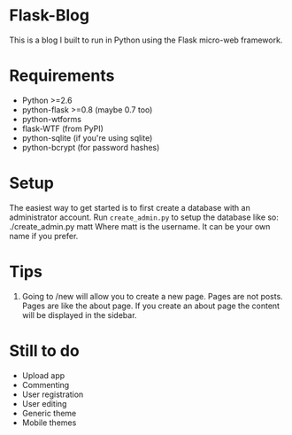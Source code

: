 # Flask-Blog
This is a blog I built to run in Python using the Flask micro-web framework.

# Requirements
* Python >=2.6
* python-flask >=0.8 (maybe 0.7 too)
* python-wtforms
* flask-WTF (from PyPI)
* python-sqlite (if you're using sqlite)
* python-bcrypt (for password hashes)

# Setup
The easiest way to get started is to first create a database with an administrator account. Run `create_admin.py` to setup the database like so:
    ./create_admin.py matt
Where matt is the username. It can be your own name if you prefer.

# Tips
1. Going to /new will allow you to create a new page. Pages are not posts. Pages are like the about page. If you create an about page the content will be displayed in the sidebar.

# Still to do
* Upload app
* Commenting
* User registration
* User editing
* Generic theme
* Mobile themes
